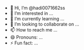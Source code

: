 - 👋 Hi, I’m @hadi0071662ss
- 👀 I’m interested in ...
- 🌱 I’m currently learning ...
- 💞️ I’m looking to collaborate on ...
- 📫 How to reach me ...
- 😄 Pronouns: ...
- ⚡ Fun fact: ...

<!---
hadi0071662ss/hadi0071662ss is a ✨ special ✨ repository because its `README.md` (this file) appears on your GitHub profile.
You can click the Preview link to take a look at your changes.
--->
